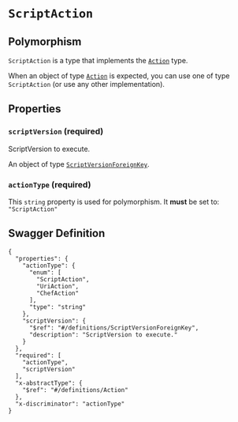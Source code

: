 # `ScriptAction` #



## Polymorphism ##

`ScriptAction` is a type that implements the [`Action`](./../definitions/Action.mkd) type.

When an object of type [`Action`](./../definitions/Action.mkd) is expected, you can use one of type `ScriptAction`
(or use any other implementation).




## Properties ##

### `scriptVersion` (required) ###

ScriptVersion to execute.


An object of type [`ScriptVersionForeignKey`](./../definitions/ScriptVersionForeignKey.mkd).



### `actionType` (required) ###




This `string` property is used for polymorphism. It **must** be set to: `"ScriptAction"`





## Swagger Definition ##

    {
      "properties": {
        "actionType": {
          "enum": [
            "ScriptAction", 
            "UriAction", 
            "ChefAction"
          ], 
          "type": "string"
        }, 
        "scriptVersion": {
          "$ref": "#/definitions/ScriptVersionForeignKey", 
          "description": "ScriptVersion to execute."
        }
      }, 
      "required": [
        "actionType", 
        "scriptVersion"
      ], 
      "x-abstractType": {
        "$ref": "#/definitions/Action"
      }, 
      "x-discriminator": "actionType"
    }
